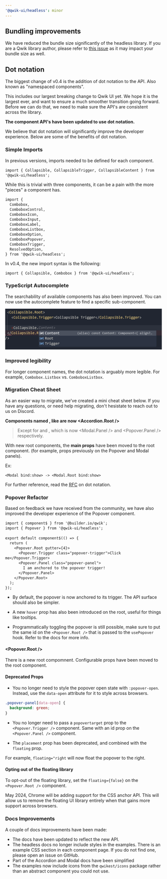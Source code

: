 ```yaml
---
'@qwik-ui/headless': minor
---
```


## Bundling improvements

We have reduced the bundle size significantly of the headless library. If you are a Qwik library author, please refer to [this issue](https://github.com/QwikDev/qwik/issues/5473) as it may impact your bundle size as well.

## Dot notation

The biggest change of v0.4 is the addition of dot notation to the API. Also known as "namespaced components".

This includes our largest breaking change to Qwik UI yet. We hope it is the largest ever, and want to ensure a much smoother transition going forward. Before we can do that, we need to make sure the API's are consistent across the library.

**The component API's have been updated to use dot notation.**

We believe that dot notation will significantly improve the developer experience. Below are some of the benefits of dot notation.

### Simple Imports

In previous versions, imports needed to be defined for each component.

```tsx
import { Collapsible, CollapsibleTrigger, CollapsibleContent } from '@qwik-ui/headless';
```

While this is trivial with three components, it can be a pain with the more "pieces" a component has.

```tsx
import {
  Combobox,
  ComboboxControl,
  ComboboxIcon,
  ComboboxInput,
  ComboboxLabel,
  ComboboxListbox,
  ComboboxOption,
  ComboboxPopover,
  ComboboxTrigger,
  ResolvedOption,
} from '@qwik-ui/headless';
```

In v0.4, the new import syntax is the following:

```tsx
import { Collapsible, Combobox } from '@qwik-ui/headless';
```

### TypeScript Autocomplete

The searchability of available components has also been improved. You can now use the autocomplete feature to find a specific sub-component.

![component autocomplete](image-1.png)

### Improved legibility

For longer component names, the dot notation is arguably more legible. For example, `Combobox.Listbox` vs. `ComboboxListbox`.

### Migration Cheat Sheet

As an easier way to migrate, we've created a mini cheat sheet below. If you have any questions, or need help migrating, don't hesistate to reach out to us on Discord.

**Components named <Component>, like <Accordion> are now <Accordion.Root />**

> Except for <Modal> and <Popover>, which is now <Modal.Panel /> and <Popover.Panel /> respectively.

With new root components, the **main props** have been moved to the root component. (for example, props previously on the Popover and Modal panels).

Ex:

```
<Modal bind:show> -> <Modal.Root bind:show>
```

For further reference, read the [RFC](https://github.com/qwikifiers/qwik-ui/issues/700) on dot notation.

### Popover Refactor

Based on feedback we have received from the community, we have also improved the developer experience of the Popover component.

```tsx
import { component$ } from '@builder.io/qwik';
import { Popover } from '@qwik-ui/headless';

export default component$(() => {
  return (
    <Popover.Root gutter={4}>
      <Popover.Trigger class="popover-trigger">Click me</Popover.Trigger>
      <Popover.Panel class="popover-panel">
        I am anchored to the popover trigger!
      </Popover.Panel>
    </Popover.Root>
  );
});
```

- By default, the popover is now anchored to its trigger. The API surface should also be simpler.

- A new `hover` prop has also been introduced on the root, useful for things like tooltips.

- Programmatically toggling the popover is still possible, make sure to put the same id on the `<Popover.Root />` that is passed to the `usePopover` hook. Refer to the docs for more info.

#### <Popover.Root />

There is a new root compomnent. Configurable props have been moved to the root component.

#### Deprecated Props

- You no longer need to style the popover open state with `:popover-open`. Instead, use the `data-open` attribute for it to style across browsers.

```css
.popover-panel[data-open] {
  background: green;
}
```

- You no longer need to pass a `popovertarget` prop to the `<Popover.Trigger />` component. Same with an id prop on the `<Popover.Panel />` component.

- The `placement` prop has been deprecated, and combined with the `floating` prop.

For example, `floating="right` will now float the popover to the right.

#### Opting out of the floating library

To opt-out of the floating library, set the `floating={false}` on the `<Popover.Root />` component.

May 2024, Chrome will be adding support for the CSS anchor API. This will allow us to remove the floating UI library entirely when that gains more support across browsers.

### Docs Improvements

A couple of docs improvements have been made:

- The docs have been updated to reflect the new API.
- The headless docs no longer include styles in the examples. There is an example CSS section in each component page. If you do not find one, please open an issue on GitHub.
- Part of the Accordion and Modal docs have been simplified
- The examples now include icons from the `qwikest/icons` package rather than an abstract component you could not use.
